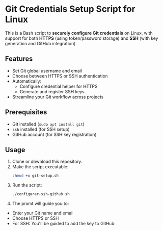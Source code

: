 # Git Credentials Setup Script for Linux

This is a Bash script to **securely configure Git credentials** on Linux, with support for both **HTTPS** (using token/password storage) and **SSH** (with key generation and GitHub integration).

## Features

- Set Git global username and email  
- Choose between HTTPS or SSH authentication  
- Automatically:
  - Configure credential helper for HTTPS  
  - Generate and register SSH keys  
- Streamline your Git workflow across projects

## Prerequisites

- Git installed (`sudo apt install git`)  
- `ssh` installed (for SSH setup)  
- GitHub account (for SSH key registration)

## Usage

1. Clone or download this repository.
2. Make the script executable:
   ```bash
   chmod +x git-setup.sh
3. Run the script:
   ```bash
   ./configurar-ssh-github.sh
4. The promt will guide you to:
  - Enter your Git name and email
  - Choose HTTPS or SSH
  - For SSH: You'll be guided to add the key to GitHub

